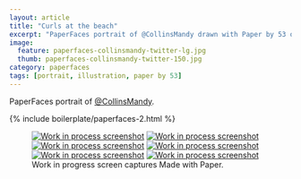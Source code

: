 ```yaml
---
layout: article
title: "Curls at the beach"
excerpt: "PaperFaces portrait of @CollinsMandy drawn with Paper by 53 on an iPad."
image: 
  feature: paperfaces-collinsmandy-twitter-lg.jpg
  thumb: paperfaces-collinsmandy-twitter-150.jpg
category: paperfaces
tags: [portrait, illustration, paper by 53]
---
```


PaperFaces portrait of [@CollinsMandy](http://twitter.com/CollinsMandy).

{% include boilerplate/paperfaces-2.html %}

<figure class="third">
	<a href="{{ site.url }}/images/paperfaces-collinsmandy-process-1-lg.jpg"><img src="{{ site.url }}/images/paperfaces-collinsmandy-process-1-600.jpg" alt="Work in process screenshot"></a>
	<a href="{{ site.url }}/images/paperfaces-collinsmandy-process-2-lg.jpg"><img src="{{ site.url }}/images/paperfaces-collinsmandy-process-2-600.jpg" alt="Work in process screenshot"></a>
	<a href="{{ site.url }}/images/paperfaces-collinsmandy-process-3-lg.jpg"><img src="{{ site.url }}/images/paperfaces-collinsmandy-process-3-600.jpg" alt="Work in process screenshot"></a>
	<a href="{{ site.url }}/images/paperfaces-collinsmandy-process-4-lg.jpg"><img src="{{ site.url }}/images/paperfaces-collinsmandy-process-4-600.jpg" alt="Work in process screenshot"></a>
	<a href="{{ site.url }}/images/paperfaces-collinsmandy-process-5-lg.jpg"><img src="{{ site.url }}/images/paperfaces-collinsmandy-process-5-600.jpg" alt="Work in process screenshot"></a>
	<a href="{{ site.url }}/images/paperfaces-collinsmandy-process-6-lg.jpg"><img src="{{ site.url }}/images/paperfaces-collinsmandy-process-6-600.jpg" alt="Work in process screenshot"></a>
	<figcaption>Work in progress screen captures Made with Paper.</figcaption>
</figure>